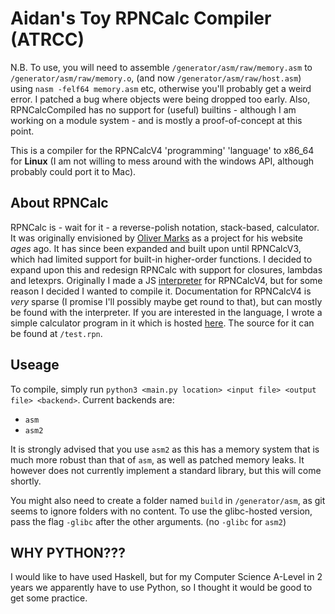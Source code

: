 # Aidan's Toy RPNCalc Compiler (ATRCC)
N.B. To use, you will need to assemble `/generator/asm/raw/memory.asm` to `/generator/asm/raw/memory.o`, (and now `/generator/asm/raw/host.asm`) using `nasm -felf64 memory.asm` etc, otherwise you'll probably get a weird error. I patched a bug where objects were being dropped too early. Also, RPNCalcCompiled has no support for (useful) builtins - although I am working on a module system - and is mostly a proof-of-concept at this point.

This is a compiler for the RPNCalcV4 'programming' 'language' to x86_64 for **Linux** (I am not willing to mess around with the windows API, although probably could port it to Mac).

## About RPNCalc
RPNCalc is - wait for it - a reverse-polish notation, stack-based, calculator. It was originally envisioned by [Oliver Marks](https://osmarks.tk/) as a project for his website *ages* ago. It has since been expanded and built upon until RPNCalcV3, which had limited support for built-in higher-order functions. I decided to expand upon this and redesign RPNCalc with support for closures, lambdas and letexprs. Originally I made a JS [interpreter](https://rpn.aidanpe.duckdns.org) for RPNCalcV4, but for some reason I decided I wanted to compile it. Documentation for RPNCalcV4 is *very* sparse (I promise I'll possibly maybe get round to that), but can mostly be found with the interpreter. If you are interested in the language, I wrote a simple calculator program in it which is hosted [here](https://meta.rpn.aidanpe.duckdns.org). The source for it can be found at `/test.rpn`.

## Useage
To compile, simply run `python3 <main.py location> <input file> <output file> <backend>`. Current backends are:

- `asm`
- `asm2`

It is strongly advised that you use `asm2` as this has a memory system that is much more robust than that of `asm`, as well as patched memory leaks. It however does not currently implement a standard library, but this will come shortly.

You might also need to create a folder named `build` in `/generator/asm`, as git seems to ignore folders with no content. To use the glibc-hosted version, pass the flag `-glibc` after the other arguments. (no `-glibc` for `asm2`)

## WHY PYTHON???
I would like to have used Haskell, but for my Computer Science A-Level in 2 years we apparently have to use Python, so I thought it would be good to get some practice.